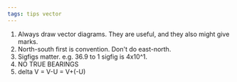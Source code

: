 ```yaml
---
tags: tips vector
---
```


1. Always draw vector diagrams. They are useful, and they also might give marks.
2. North-south first is convention. Don't do east-north.
3. Sigfigs matter. e.g. 36.9 to 1 sigfig is 4x10^1.
4. NO TRUE BEARINGS
5. delta V = V-U = V+(-U)